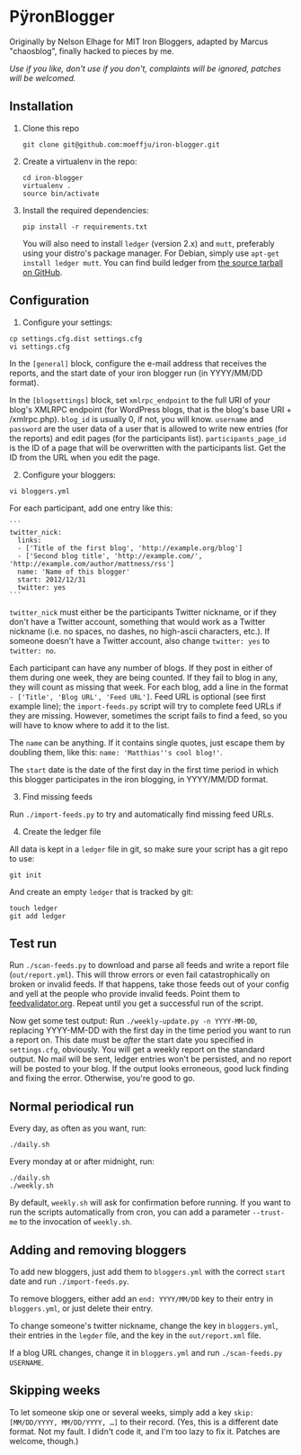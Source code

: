 # PÿronBlogger

Originally by Nelson Elhage for MIT Iron Bloggers, adapted by Marcus "chaosblog", finally hacked to pieces by me.

*Use if you like, don't use if you don't, complaints will be ignored, patches will be welcomed.*

## Installation

1. Clone this repo

    `git clone git@github.com:moeffju/iron-blogger.git`

2. Create a virtualenv in the repo:

    `cd iron-blogger`  
    `virtualenv .`  
    `source bin/activate`

3. Install the required dependencies:

    `pip install -r requirements.txt`
    
    You will also need to install `ledger` (version 2.x) and `mutt`, preferably using your distro's package manager. For Debian, simply use `apt-get install ledger mutt`.
    You can find build ledger from [the source tarball on GitHub](https://github.com/downloads/ledger/ledger/ledger-2.6.3.tar.gz).

## Configuration

1. Configure your settings:

  `cp settings.cfg.dist settings.cfg`  
  `vi settings.cfg`

  In the `[general]` block, configure the e-mail address that receives the reports, and the start date of your iron blogger run (in YYYY/MM/DD format).

  In the `[blogsettings]` block, set `xmlrpc_endpoint` to the full URI of your blog's XMLRPC endpoint (for WordPress blogs, that is the blog's base URI + /xmlrpc.php). `blog_id` is usually 0, if not, you will know. `username` and `password` are the user data of a user that is allowed to write new entries (for the reports) and edit pages (for the participants list). `participants_page_id` is the ID of a page that will be overwritten with the participants list. Get the ID from the URL when you edit the page.

2. Configure your bloggers:

  `vi bloggers.yml`

  For each participant, add one entry like this:
  
    ```
    twitter_nick:
      links:
      - ['Title of the first blog', 'http://example.org/blog']
      - ['Second blog title', 'http://example.com/', 'http://example.com/author/mattness/rss']
      name: 'Name of this blogger'
      start: 2012/12/31
      twitter: yes
    ```

  `twitter_nick` must either be the participants Twitter nickname, or if they don't have a Twitter account, something that would work as a Twitter nickname (i.e. no spaces, no dashes, no high-ascii characters, etc.). If someone doesn't have a Twitter account, also change `twitter: yes` to `twitter: no`.
  
  Each participant can have any number of blogs. If they post in either of them during one week, they are being counted. If they fail to blog in any, they will count as missing that week. For each blog, add a line in the format `- ['Title', 'Blog URL', 'Feed URL']`. Feed URL is optional (see first example line); the `import-feeds.py` script will try to complete feed URLs if they are missing. However, sometimes the script fails to find a feed, so you will have to know where to add it to the list.
  
  The `name` can be anything. If it contains single quotes, just escape them by doubling them, like this: `name: 'Matthias''s cool blog!'`.
  
  The `start` date is the date of the first day in the first time period in which this blogger participates in the iron blogging, in YYYY/MM/DD format.

3. Find missing feeds

  Run `./import-feeds.py` to try and automatically find missing feed URLs.

4. Create the ledger file

  All data is kept in a `ledger` file in git, so make sure your script has a git repo to use:
  
  `git init`

  And create an empty `ledger` that is tracked by git:

  `touch ledger`  
  `git add ledger`

## Test run

Run `./scan-feeds.py` to download and parse all feeds and write a report file (`out/report.yml`). This will throw errors or even fail catastrophically on broken or invalid feeds. If that happens, take those feeds out of your config and yell at the people who provide invalid feeds. Point them to [feedvalidator.org](http://feedvalidator.org/). Repeat until you get a successful run of the script.

Now get some test output: Run `./weekly-update.py -n YYYY-MM-DD`, replacing YYYY-MM-DD with the first day in the time period you want to run a report on. This date must be *after* the start date you specified in `settings.cfg`, obviously. You will get a weekly report on the standard output. No mail will be sent, ledger entries won't be persisted, and no report will be posted to your blog. If the output looks erroneous, good luck finding and fixing the error. Otherwise, you're good to go.

## Normal periodical run

Every day, as often as you want, run:

```
./daily.sh
```

Every monday at or after midnight, run:

```
./daily.sh
./weekly.sh
```

By default, `weekly.sh` will ask for confirmation before running. If you want to run the scripts automatically from cron, you can add a parameter `--trust-me` to the invocation of `weekly.sh`.

## Adding and removing bloggers

To add new bloggers, just add them to `bloggers.yml` with the correct `start` date and run `./import-feeds.py`.

To remove bloggers, either add an `end: YYYY/MM/DD` key to their entry in `bloggers.yml`, or just delete their entry.

To change someone's twitter nickname, change the key in `bloggers.yml`, their entries in the `legder` file, and the key in the `out/report.xml` file.

If a blog URL changes, change it in `bloggers.yml` and run `./scan-feeds.py USERNAME`.

## Skipping weeks

To let someone skip one or several weeks, simply add a key `skip: [MM/DD/YYYY, MM/DD/YYYY, …]` to their record. (Yes, this is a different date format. Not my fault. I didn't code it, and I'm too lazy to fix it. Patches are welcome, though.)

